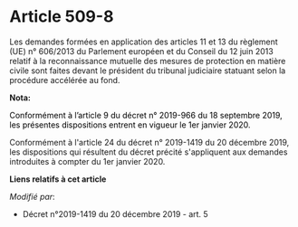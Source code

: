 # Article 509-8

Les demandes formées en application des articles 11 et 13 du règlement (UE) n° 606/2013 du Parlement européen et du Conseil
du 12 juin 2013 relatif à la reconnaissance mutuelle des mesures de protection en matière civile sont faites devant le
président du tribunal judiciaire statuant selon la procédure accélérée au fond.

**Nota:**

<font color="black">Conformément à l’article 9 du décret n° 2019-966 du 18 septembre 2019, les présentes dispositions entrent
en vigueur le 1er janvier 2020.</font>

Conformément à l'article 24 du décret n° 2019-1419 du 20 décembre 2019, les dispositions qui résultent du décret précité
s'appliquent aux demandes introduites à compter du 1er janvier 2020.

**Liens relatifs à cet article**

_Modifié par_:

  - Décret n°2019-1419 du 20 décembre 2019 - art. 5
